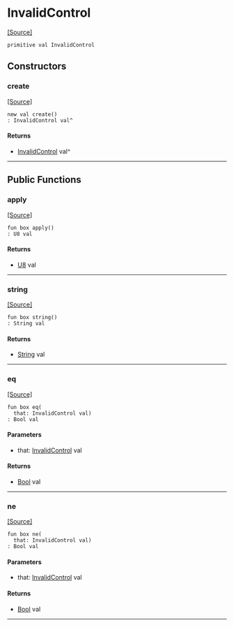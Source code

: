 # InvalidControl
<span class="source-link">[[Source]](src/mqtt-primitives/errorCodes.md#L-0-17)</span>
```pony
primitive val InvalidControl
```

## Constructors

### create
<span class="source-link">[[Source]](src/mqtt-primitives/errorCodes.md#L-0-17)</span>


```pony
new val create()
: InvalidControl val^
```

#### Returns

* [InvalidControl](mqtt-primitives-InvalidControl.md) val^

---

## Public Functions

### apply
<span class="source-link">[[Source]](src/mqtt-primitives/errorCodes.md#L-0-17)</span>


```pony
fun box apply()
: U8 val
```

#### Returns

* [U8](builtin-U8.md) val

---

### string
<span class="source-link">[[Source]](src/mqtt-primitives/errorCodes.md#L-0-17)</span>


```pony
fun box string()
: String val
```

#### Returns

* [String](builtin-String.md) val

---

### eq
<span class="source-link">[[Source]](src/mqtt-primitives/errorCodes.md#L-0-17)</span>


```pony
fun box eq(
  that: InvalidControl val)
: Bool val
```
#### Parameters

*   that: [InvalidControl](mqtt-primitives-InvalidControl.md) val

#### Returns

* [Bool](builtin-Bool.md) val

---

### ne
<span class="source-link">[[Source]](src/mqtt-primitives/errorCodes.md#L-0-17)</span>


```pony
fun box ne(
  that: InvalidControl val)
: Bool val
```
#### Parameters

*   that: [InvalidControl](mqtt-primitives-InvalidControl.md) val

#### Returns

* [Bool](builtin-Bool.md) val

---

